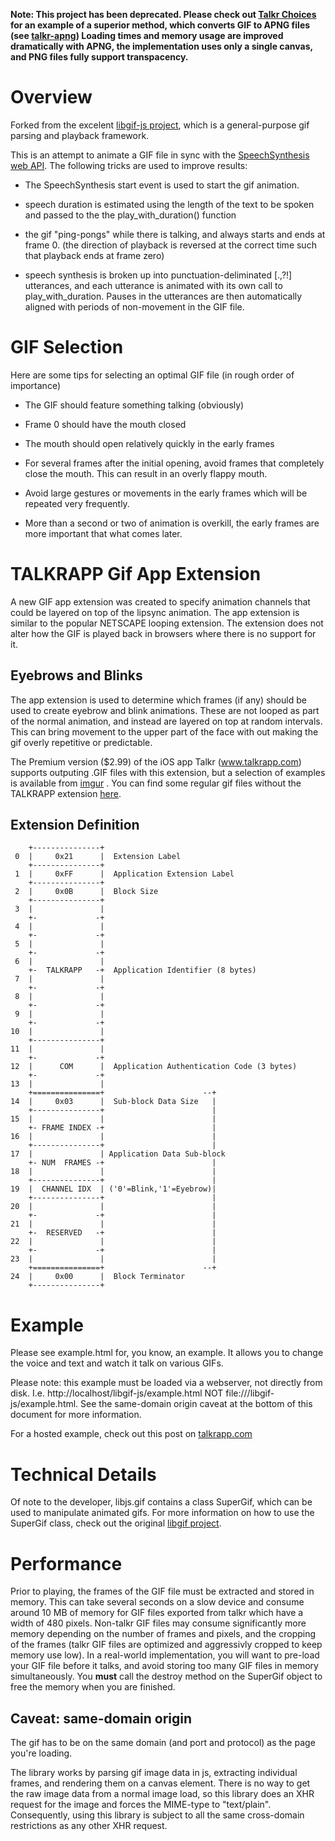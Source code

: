 
**Note: This project has been deprecated.  Please check out [Talkr Choices](https://choices.talkrapp.com) for an example of a superior method, which converts GIF to APNG files (see [talkr-apng](https://github.com/talkr-app/talkr-apng)) Loading times and memory usage are improved dramatically with APNG, the implementation uses only a single canvas, and PNG files fully support transpacency.**

# Overview

Forked from the excelent [libgif-js project](https://github.com/buzzfeed/libgif-js), which is a general-purpose gif parsing and playback framework. 

This is an attempt to animate a GIF file in sync with the [SpeechSynthesis web API](https://developer.mozilla.org/en-US/docs/Web/API/SpeechSynthesis).  The following tricks are used to improve results:

* The SpeechSynthesis start event is used to start the gif animation.

* speech duration is estimated using the length of the text to be spoken and passed to the the play_with_duration() function

* the gif "ping-pongs" while there is talking, and always starts and ends at frame 0.  (the direction of playback is reversed at the correct time such that playback ends at frame zero)  

* speech synthesis is broken up into punctuation-deliminated [.,?!] utterances, and each utterance is animated with its own call to play_with_duration.  Pauses in the utterances are then automatically aligned with periods of non-movement in the GIF file.

# GIF Selection

Here are some tips for selecting an optimal GIF file (in rough order of importance)

* The GIF should feature something talking (obviously)

* Frame 0 should have the mouth closed

* The mouth should open relatively quickly in the early frames

* For several frames after the initial opening, avoid frames that completely close the mouth.  This can result in an overly flappy mouth.

* Avoid large gestures or movements in the early frames which will be repeated very frequently.

* More than a second or two of animation is overkill, the early frames are more important that what comes later.


# TALKRAPP Gif App Extension

A new GIF app extension was created to specify animation channels that could be layered on top of the lipsync animation. The app extension is similar to the popular NETSCAPE looping extension.  The extension does not alter how the GIF is played back in browsers where there is no support for it.

## Eyebrows and Blinks
The app extension is used to determine which frames (if any) should be used to create eyebrow and blink animations.  These are not looped as part of the normal animation, and instead are layered on top at random intervals.  This can bring movement to the upper part of the face with out making the gif overly repetitive or predictable.

The Premium version ($2.99) of the iOS app Talkr (www.talkrapp.com) supports outputing .GIF files with this extension, but a selection of examples is available from [imgur](http://imgur.com/a/NRZVQ) .  You can find some regular gif files without the TALKRAPP extension [here](http://imgur.com/a/qgptp).

## Extension Definition
```
    +---------------+
 0  |     0x21      |  Extension Label
    +---------------+
 1  |     0xFF      |  Application Extension Label
    +---------------+
 2  |     0x0B      |  Block Size
    +---------------+
 3  |               | 
    +-             -+
 4  |               | 
    +-             -+
 5  |               | 
    +-             -+
 6  |               | 
    +-  TALKRAPP   -+  Application Identifier (8 bytes)
 7  |               | 
    +-             -+
 8  |               | 
    +-             -+
 9  |               | 
    +-             -+
10  |               | 
    +---------------+
11  |               | 
    +-             -+
12  |      COM      |  Application Authentication Code (3 bytes)
    +-             -+
13  |               | 
    +===============+                      --+
14  |     0x03      |  Sub-block Data Size   |
    +---------------+                        |
15  |               |                        |
    +- FRAME INDEX -+                        | 
16  |               |                        |
    +---------------+                        |
17  |               | Application Data Sub-block
    +- NUM  FRAMES -+                        |
18  |               |                        |  
    +---------------+                        |							
19  |  CHANNEL IDX  | ('0'=Blink,'1'=Eyebrow)|
    +---------------+                        | 
20  |               |                        | 
    +-             -+                        |
21  |               |                        | 
    +-  RESERVED   -+                        |
22  |               |                        | 
    +-             -+                        |
23  |               |                        | 
    +===============+                      --+
24  |     0x00      |  Block Terminator
    +---------------+
```

# Example

Please see example.html for, you know, an example. It allows you to change the voice and text and watch it talk on various GIFs.

Please note: this example must be loaded via a webserver, not directly from disk. I.e. http://localhost/libgif-js/example.html NOT file:///libgif-js/example.html. See the same-domain origin caveat at the bottom of this document for more information.

For a hosted example, check out this post on [talkrapp.com](http://www.talkrapp.com/gifdemo/example.html)


# Technical Details

Of note to the developer, libjs.gif contains a class SuperGif, which can be used to manipulate animated gifs. For more information on how to use the SuperGif class, check out the original [libgif project](https://github.com/buzzfeed/libgif-js).

# Performance

Prior to playing, the frames of the GIF file must be extracted and stored in memory.  This can take several seconds on a slow device and consume around 10 MB of memory for GIF files exported from talkr which have a width of 480 pixels.  Non-talkr GIF files may consume significantly more memory depending on the number of frames and pixels, and the cropping of the frames (talkr GIF files are optimized and aggressivly cropped to keep memory use low).  In a real-world implementation, you will want to pre-load your GIF file before it talks, and avoid storing too many GIF files in memory simultaneously.  You **must** call the destroy method on the SuperGif object to free the memory when you are finished.

## Caveat: same-domain origin

The gif has to be on the same domain (and port and protocol) as the page you're loading.

The library works by parsing gif image data in js, extracting individual frames, and rendering them on a canvas element. There is no way to get the raw image data from a normal image load, so this library does an XHR request for the image and forces the MIME-type to "text/plain". Consequently, using this library is subject to all the same cross-domain restrictions as any other XHR request.
